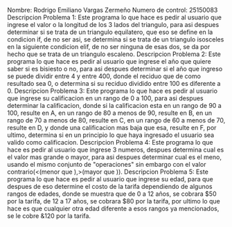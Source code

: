 Nombre: Rodrigo Emiliano Vargas Zermeño
Numero de control: 25150083
Descripcion Problema 1: Este programa lo que hace es pedir al usuario que ingrese el valor o la longitud de los 3 lados del triangulo, para asi despues determinar si se trata de un triangulo equilatero, que eso se define en la condicion if, de no ser asi, se determina si se trata de un triangulo isosceles en la siguiente condicion elif, de no ser ninguna de esas dos, se da por hecho que se trata de un triangulo escaleno.
Descripcion Problema 2: Este programa lo que hace es pedir al usuario que ingrese el año que quiere saber si es bisiesto o no, para asi despues determinar si el año que ingreso se puede dividir entre 4 y entre 400, donde el reciduo que de como resultado sea 0, o determina si su reciduo dividido entre 100 es diferente a 0.
Descripcion Problema 3: Este programa lo que hace es pedir al usuario que ingrese su calificacion en un rango de 0 a 100, para asi despues determinar la calificacion, donde si la calificacion esta en un rango de 90 a 100, resulte en A, en un rango de 80 a menos de 90, resulte en B, en un rango de 70 a menos de 80, resulte en C, en un rango de 60 a menos de 70, resulte en D, y donde una calificacion mas baja que esa, resulte en F, por ultimo, determina si en un principio lo que haya ingresado el usuario sea valido como calificacion.
Descripcion Problema 4: Este programa lo que hace es pedir al usuario que ingrese 3 numeros, despues determina cual es el valor mas grande o mayor, para asi despues determinar cual es el meno, usando el mismo conjunto de "operaciones" sin embargo con el valor contrario(<(menor que ),>(mayor que )).
Descripcion Problema 5: Este programa lo que hace es pedir al usuario que ingrese su edad, para que despues de eso determine el costo de la tarifa dependiendo de algunos rangos de edades, donde se muestra que de 0 a 12 años, se cobrara $50 por la tarifa, de 12 a 17 años, se cobrara $80 por la tarifa, por ultimo lo que hace es que cualquier otra edad diferente a esos rangos ya mencionados, se le cobre &120 por la tarifa.
